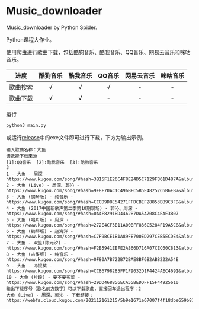 # Music_downloader
Music_downloader by Python Spider.

Python课程大作业。

使用爬虫进行歌曲下载，包括酷狗音乐、酷我音乐、QQ音乐、网易云音乐和咪咕音乐。


| 进度 | 酷狗音乐 | 酷我音乐 | QQ音乐 | 网易云音乐 | 咪咕音乐 |
| :----: | :----: | :----: | :----: | :----: | :----: |
| 歌曲搜索 | √ | √ | √ | - | - |
| 歌曲下载 | √ | √ | - | - | - |

运行
```python
python3 main.py
```
或运行[release](https://github.com/LeoYHZ/Music_downloader/releases)中的exe文件即可进行下载，下方为输出示例。
```shell
输入歌曲名称：大鱼
请选择下载来源
[1]:QQ音乐  [2]:酷我音乐  [3]:酷狗音乐
3
1 - 大鱼 - 周深 - https://www.kugou.com/song/#hash=3B15F1E26C4F8E24D5C7129FB61D487A&album_id=1637713
2 - 大鱼 (Live) - 周深、郭沁 - https://www.kugou.com/song/#hash=9F8F70AC1C496BFC5B5E48252C6B6EB7&album_id=3998508
3 - 大鱼 (钢琴版) - 纯音乐 - https://www.kugou.com/song/#hash=CCCD9D8E54271FFDCBEF28853BB9C3FD&album_id=49557938
4 - 大鱼 (2017中国新歌声第二季第10期现场) - 郭沁、周深 - https://www.kugou.com/song/#hash=0A4F8291BD4462B7DA5A708C4EAE3B07
5 - 大鱼 (唱片版) - 周深 - https://www.kugou.com/song/#hash=272E4CF3E11A00BFF836C5284F19A5C8&album_id=5974946
6 - 大鱼 (钢琴版) - 赵海洋 - https://www.kugou.com/song/#hash=C7F9BCE1B1A89FE700ED297CEB5ECDE4&album_id=35841959
7 - 大鱼 - 双笙(陈元汐) - https://www.kugou.com/song/#hash=F2B5941EEFE2A866D716A07CEC60C813&album_id=1672318
8 - 大鱼 (古筝版) - 纯音乐 - https://www.kugou.com/song/#hash=0F80A7B722B72BAE8BF6B2AB8222A54E
9 - 大鱼 - 冯提莫 - https://www.kugou.com/song/#hash=CC86798285FF1F9032D1F4424AEC4691&album_id=14015862
10 - 大鱼 (片段) - 要不要买菜 - https://www.kugou.com/song/#hash=29DD468856ECA55BEDDFF15F44925610
输出下载序号（歌名前方数字）可以下载歌曲，直接回车退出程序：2
大鱼 (Live) - 周深、郭沁 - 下载链接：https://webfs.cloud.kugou.com/202112161215/5b9e1671e67007f4f18dbe659b879cb7/G109/M09/0E/07/DYcBAFnE8ZqAQw3CAElUgD6Y7Ck018.mp3
```
